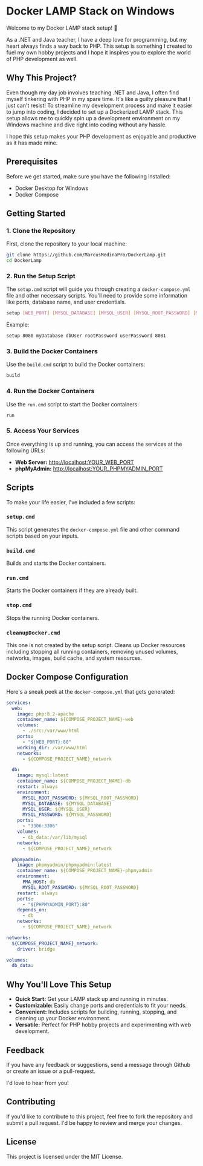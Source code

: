 # Docker LAMP Stack on Windows

Welcome to my Docker LAMP stack setup! 🎉

As a .NET and Java teacher, I have a deep love for programming, but my heart always finds a way back to PHP. This setup is something I created to fuel my own hobby projects and I hope it inspires you to explore the world of PHP development as well.

## Why This Project?

Even though my day job involves teaching .NET and Java, I often find myself tinkering with PHP in my spare time. It's like a guilty pleasure that I just can't resist! To streamline my development process and make it easier to jump into coding, I decided to set up a Dockerized LAMP stack. This setup allows me to quickly spin up a development environment on my Windows machine and dive right into coding without any hassle.

I hope this setup makes your PHP development as enjoyable and productive as it has made mine. 

## Prerequisites

Before we get started, make sure you have the following installed:

- Docker Desktop for Windows
- Docker Compose

## Getting Started

### 1. Clone the Repository

First, clone the repository to your local machine:

```sh
git clone https://github.com/MarcusMedinaPro/DockerLamp.git
cd DockerLamp
```

### 2. Run the Setup Script

The `setup.cmd` script will guide you through creating a `docker-compose.yml` file and other necessary scripts. You'll need to provide some information like ports, database name, and user credentials.

```sh
setup [WEB_PORT] [MYSQL_DATABASE] [MYSQL_USER] [MYSQL_ROOT_PASSWORD] [MYSQL_PASSWORD] [PHPMYADMIN_PORT]
```

Example:

```sh
setup 8080 myDatabase dbUser rootPassword userPassword 8081
```

### 3. Build the Docker Containers

Use the `build.cmd` script to build the Docker containers:

```sh
build
```

### 4. Run the Docker Containers

Use the `run.cmd` script to start the Docker containers:

```sh
run
```

### 5. Access Your Services

Once everything is up and running, you can access the services at the following URLs:

- **Web Server:** [http://localhost:YOUR_WEB_PORT](http://localhost:YOUR_WEB_PORT)
- **phpMyAdmin:** [http://localhost:YOUR_PHPMYADMIN_PORT](http://localhost:YOUR_PHPMYADMIN_PORT)

## Scripts

To make your life easier, I've included a few scripts:

### `setup.cmd`

This script generates the `docker-compose.yml` file and other command scripts based on your inputs.

### `build.cmd`

Builds and starts the Docker containers.

### `run.cmd`

Starts the Docker containers if they are already built.

### `stop.cmd`

Stops the running Docker containers.

### `cleanupDocker.cmd`

This one is not created by the setup script. Cleans up Docker resources including stopping all running containers, removing unused volumes, networks, images, build cache, and system resources.

## Docker Compose Configuration

Here's a sneak peek at the `docker-compose.yml` that gets generated:

```yaml
services:
  web:
    image: php:8.2-apache
    container_name: ${COMPOSE_PROJECT_NAME}-web
    volumes:
      - ./src:/var/www/html
    ports:
      - "${WEB_PORT}:80"
    working_dir: /var/www/html
    networks:
      - ${COMPOSE_PROJECT_NAME}_network

  db:
    image: mysql:latest
    container_name: ${COMPOSE_PROJECT_NAME}-db
    restart: always
    environment:
      MYSQL_ROOT_PASSWORD: ${MYSQL_ROOT_PASSWORD}
      MYSQL_DATABASE: ${MYSQL_DATABASE}
      MYSQL_USER: ${MYSQL_USER}
      MYSQL_PASSWORD: ${MYSQL_PASSWORD}
    ports:
      - "3306:3306"
    volumes:
      - db_data:/var/lib/mysql
    networks:
      - ${COMPOSE_PROJECT_NAME}_network

  phpmyadmin:
    image: phpmyadmin/phpmyadmin:latest
    container_name: ${COMPOSE_PROJECT_NAME}-phpmyadmin
    environment:
      PMA_HOST: db
      MYSQL_ROOT_PASSWORD: ${MYSQL_ROOT_PASSWORD}
    restart: always
    ports:
      - "${PHPMYADMIN_PORT}:80"
    depends_on:
      - db
    networks:
      - ${COMPOSE_PROJECT_NAME}_network

networks:
  ${COMPOSE_PROJECT_NAME}_network:
    driver: bridge

volumes:
  db_data:
```

## Why You'll Love This Setup

- **Quick Start:** Get your LAMP stack up and running in minutes.
- **Customizable:** Easily change ports and credentials to fit your needs.
- **Convenient:** Includes scripts for building, running, stopping, and cleaning up your Docker environment.
- **Versatile:** Perfect for PHP hobby projects and experimenting with web development.

## Feedback

If you have any feedback or suggestions, send a message through Github or create an issue or a pull-request. 

I'd love to hear from you!

## Contributing

If you'd like to contribute to this project, feel free to fork the repository and submit a pull request. I'd be happy to review and merge your changes.

## License

This project is licensed under the MIT License.
